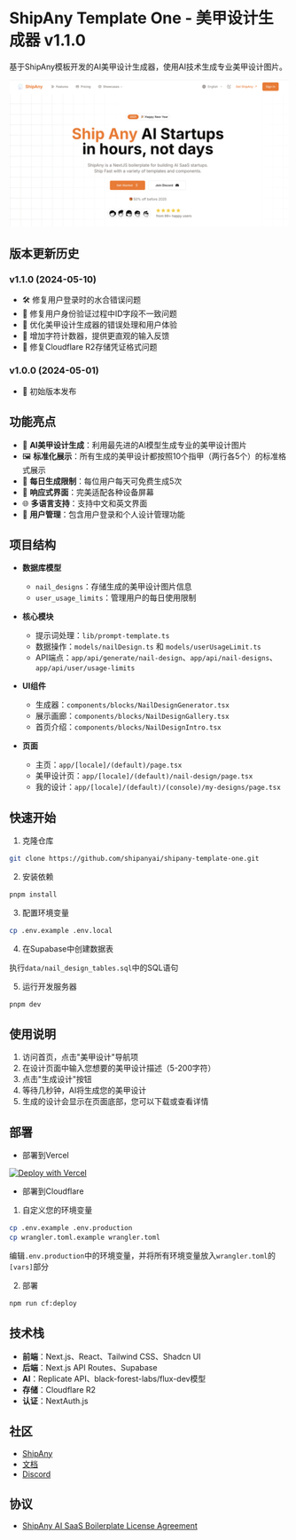 # ShipAny Template One - 美甲设计生成器 v1.1.0

基于ShipAny模板开发的AI美甲设计生成器，使用AI技术生成专业美甲设计图片。

![preview](preview.png)

## 版本更新历史

### v1.1.0 (2024-05-10)
- 🛠️ 修复用户登录时的水合错误问题
- 🔑 修复用户身份验证过程中ID字段不一致问题
- 🚀 优化美甲设计生成器的错误处理和用户体验
- 📝 增加字符计数器，提供更直观的输入反馈
- 🔧 修复Cloudflare R2存储凭证格式问题

### v1.0.0 (2024-05-01)
- 🎉 初始版本发布

## 功能亮点

- 🎨 **AI美甲设计生成**：利用最先进的AI模型生成专业的美甲设计图片
- 🖼️ **标准化展示**：所有生成的美甲设计都按照10个指甲（两行各5个）的标准格式展示
- 🔄 **每日生成限制**：每位用户每天可免费生成5次
- 📱 **响应式界面**：完美适配各种设备屏幕
- 🌐 **多语言支持**：支持中文和英文界面
- 👤 **用户管理**：包含用户登录和个人设计管理功能

## 项目结构

- **数据库模型**
  - `nail_designs`：存储生成的美甲设计图片信息
  - `user_usage_limits`：管理用户的每日使用限制

- **核心模块**
  - 提示词处理：`lib/prompt-template.ts`
  - 数据操作：`models/nailDesign.ts` 和 `models/userUsageLimit.ts`
  - API端点：`app/api/generate/nail-design`、`app/api/nail-designs`、`app/api/user/usage-limits`

- **UI组件**
  - 生成器：`components/blocks/NailDesignGenerator.tsx`
  - 展示画廊：`components/blocks/NailDesignGallery.tsx`
  - 首页介绍：`components/blocks/NailDesignIntro.tsx`

- **页面**
  - 主页：`app/[locale]/(default)/page.tsx`
  - 美甲设计页：`app/[locale]/(default)/nail-design/page.tsx`
  - 我的设计：`app/[locale]/(default)/(console)/my-designs/page.tsx`

## 快速开始

1. 克隆仓库

```bash
git clone https://github.com/shipanyai/shipany-template-one.git
```

2. 安装依赖

```bash
pnpm install
```

3. 配置环境变量

```bash
cp .env.example .env.local
```

4. 在Supabase中创建数据表

执行`data/nail_design_tables.sql`中的SQL语句

5. 运行开发服务器

```bash
pnpm dev
```

## 使用说明

1. 访问首页，点击"美甲设计"导航项
2. 在设计页面中输入您想要的美甲设计描述（5-200字符）
3. 点击"生成设计"按钮
4. 等待几秒钟，AI将生成您的美甲设计
5. 生成的设计会显示在页面底部，您可以下载或查看详情

## 部署

- 部署到Vercel

[![Deploy with Vercel](https://vercel.com/button)](https://vercel.com/new/clone?repository-url=https%3A%2F%2Fgithub.com%2Fshipanyai%2Fshipany-template-one&project-name=my-shipany-project&repository-name=my-shipany-project&redirect-url=https%3A%2F%2Fshipany.ai&demo-title=ShipAny&demo-description=Ship%20Any%20AI%20Startup%20in%20hours%2C%20not%20days&demo-url=https%3A%2F%2Fshipany.ai&demo-image=https%3A%2F%2Fpbs.twimg.com%2Fmedia%2FGgGSW3La8AAGJgU%3Fformat%3Djpg%26name%3Dlarge)

- 部署到Cloudflare

1. 自定义您的环境变量

```bash
cp .env.example .env.production
cp wrangler.toml.example wrangler.toml
```

编辑`.env.production`中的环境变量，并将所有环境变量放入`wrangler.toml`的`[vars]`部分

2. 部署

```bash
npm run cf:deploy
```

## 技术栈

- **前端**：Next.js、React、Tailwind CSS、Shadcn UI
- **后端**：Next.js API Routes、Supabase
- **AI**：Replicate API、black-forest-labs/flux-dev模型
- **存储**：Cloudflare R2
- **认证**：NextAuth.js

## 社区

- [ShipAny](https://shipany.ai)
- [文档](https://docs.shipany.ai)
- [Discord](https://discord.gg/HQNnrzjZQS)

## 协议

- [ShipAny AI SaaS Boilerplate License Agreement](LICENSE)


